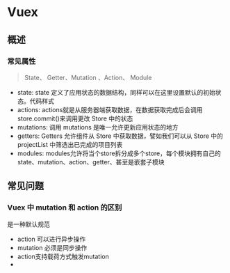 # Vuex

## 概述

### 常见属性

> State、 Getter、Mutation 、Action、 Module

- state: state 定义了应用状态的数据结构，同样可以在这里设置默认的初始状态。代码样式
- actions: actions就是从服务器端获取数据，在数据获取完成后会调用store.commit()来调用更改 Store 中的状态
- mutations: 调用 mutations 是唯一允许更新应用状态的地方
- getters: Getters 允许组件从 Store 中获取数据，譬如我们可以从 Store 中的 projectList 中筛选出已完成的项目列表
- modules: modules允许将当个store拆分成多个store，每个模块拥有自己的 state、mutation、action、getter、甚至是嵌套子模块

## 常见问题

### Vuex 中 mutation 和 action 的区别

是一种默认规范

- action 可以进行异步操作
- mutation 必须是同步操作
- action支持载荷方式触发mutation
- 
